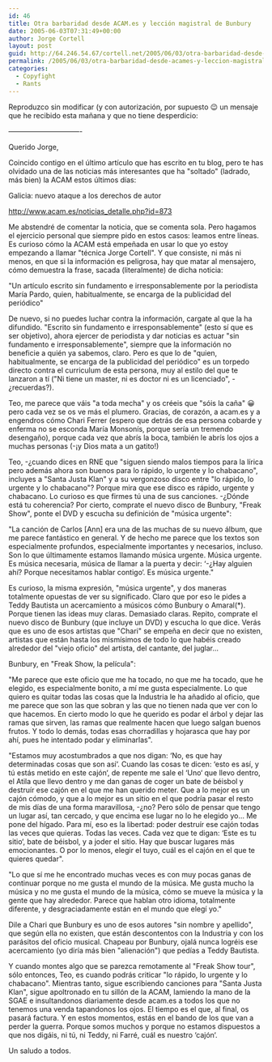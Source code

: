 ```yaml
---
id: 46
title: Otra barbaridad desde ACAM.es y lección magistral de Bunbury
date: 2005-06-03T07:31:49+00:00
author: Jorge Cortell
layout: post
guid: http://64.246.54.67/cortell.net/2005/06/03/otra-barbaridad-desde-acames-y-leccion-magistral-de-bunbury/
permalink: /2005/06/03/otra-barbaridad-desde-acames-y-leccion-magistral-de-bunbury/
categories:
  - Copyfight
  - Rants
---
```

Reproduzco sin modificar (y con autorización, por supuesto 😉 un mensaje que he recibido esta mañana y que no tiene desperdicio:
  
——————————-
  
Querido Jorge,

Coincido contigo en el último artí­culo que has escrito en tu blog, pero te has olvidado una de las noticias más interesantes que ha "soltado" (ladrado, más bien) la ACAM estos últimos dí­as:

Galicia: nuevo ataque a los derechos de autor
  
<http://www.acam.es/noticias_detalle.php?id=873>

Me abstendré de comentar la noticia, que se comenta sola. Pero hagamos el ejercicio personal que siempre pido en estos casos: leamos entre lí­neas. Es curioso cómo la ACAM está empeñada en usar lo que yo estoy empezando a llamar "técnica Jorge Cortell". Y que consiste, ni más ni menos, en que si la información es peligrosa, hay que matar al mensajero, cómo demuestra la frase, sacada (literalmente) de dicha noticia:

"Un artí­culo escrito sin fundamento e irresponsablemente por la periodista Marí­a Pardo, quien, habitualmente, se encarga de la publicidad del periódico"

De nuevo, si no puedes luchar contra la información, cargate al que la ha difundido. "Escrito sin fundamento e irresponsablemente" (esto sí­ que es ser objetivo), ahora ejercer de periodista y dar noticias es actuar "sin fundamento e irresponsablemente", siempre que la información no beneficie a quién ya sabemos, claro. Pero es que lo de "quien, habitualmente, se encarga de la publicidad del periódico" es un torpedo directo contra el curriculum de esta persona, muy al estilo del que te lanzaron a tí­ ("Ni tiene un master, ni es doctor ni es un licenciado", -¿recuerdas?).

Teo, me parece que váis "a toda mecha" y os créeis que "sóis la caña" 😀 pero cada vez se os ve más el plumero. Gracias, de corazón, a acam.es y a engendros cómo Chari Ferrer (espero que detrás de esa persona cobarde y enferma no se esconda Marí­a Monsoní­s, porque serí­a un tremendo desengaño), porque cada vez que abrí­s la boca, también le abrí­s los ojos a muchas personas (-¡y Dios mata a un gatito!)

Teo, -¿cuando dices en RNE que "siguen siendo malos tiempos para la lí­rica pero además ahora son buenos para lo rápido, lo urgente y lo chabacano", incluyes a "Santa Justa Klan" y a su vergonzoso disco entre "lo rápido, lo urgente y lo chabacano"? Porque mira que ese disco es rápido, urgente y chabacano. Lo curioso es que firmes tú una de sus canciones. -¿Dónde está tu coherencia? Por cierto, comprate el nuevo disco de Bunbury, "Freak Show", ponte el DVD y escucha su definición de "música urgente":

"La canción de Carlos [Ann] era una de las muchas de su nuevo álbum, que me parece fantástico en general. Y de hecho me parece que los textos son especialmente profundos, especialmente importantes y necesarios, incluso. Son lo que últimamente estamos llamando música urgente. Música urgente. Es música necesaria, música de llamar a la puerta y decir: ‘-¿Hay alguien ahí­? Porque necesitamos hablar contigo‘. Es música urgente."

Es curioso, la misma expresión, "música urgente", y dos maneras totalmente opuestas de ver su significado. Claro que por eso le pides a Teddy Bautista un acercamiento a músicos cómo Bunbury o Amaral(*). Porque tienen las ideas muy claras. Demasiado claras. Repito, comprate el nuevo disco de Bunbury (que incluye un DVD) y escucha lo que dice. Verás que es uno de esos artistas que "Chari" se empeña en decir que no existen, artistas que están hasta los mismí­simos de todo lo que habéis creado alrededor del "viejo oficio" del artista, del cantante, del juglar...

Bunbury, en "Freak Show, la pelí­cula":

"Me parece que este oficio que me ha tocado, no que me ha tocado, que he elegido, es especialmente bonito, a mí­ me gusta especialmente. Lo que quiero es quitar todas las cosas que la Industria le ha añadido al oficio, que me parece que son las que sobran y las que no tienen nada que ver con lo que hacemos. En cierto modo lo que he querido es podar el árbol y dejar las ramas que sirven, las ramas que realmente hacen que luego salgan buenos frutos. Y todo lo demás, todas esas chorradillas y hojarasca que hay por ahí­, pues he intentado podar y eliminarlas".

"Estamos muy acostumbrados a que nos digan: ‘No, es que hay determinadas cosas que son así­‘. Cuando las cosas te dicen: ‘esto es así­, y tú estás metido en este cajón‘, de repente me sale el ‘Uno‘ que llevo dentro, el Atila que llevo dentro y me dan ganas de coger un bate de béisbol y destruí­r ese cajón en el que me han querido meter. Que a lo mejor es un cajón cómodo, y que a lo mejor es un sitio en el que podrí­a pasar el resto de mis dí­as de una forma maravillosa, -¿no? Pero sólo de pensar que tengo un lugar así­, tan cercado, y que encima ese lugar no lo he elegido yo... Me pone del hí­gado. Para mí­, eso es la libertad: poder destruí­r ese cajón todas las veces que quieras. Todas las veces. Cada vez que te digan: ‘Este es tu sitio‘, bate de béisbol, y a joder el sitio. Hay que buscar lugares más emocionantes. O por lo menos, elegir el tuyo, cuál es el cajón en el que te quieres quedar".

"Lo que sí­ me he encontrado muchas veces es con muy pocas ganas de continuar porque no me gusta el mundo de la música. Me gusta mucho la música y no me gusta el mundo de la música, cómo se mueve la música y la gente que hay alrededor. Parece que hablan otro idioma, totalmente diferente, y desgraciadamente están en el mundo que elegí­ yo."

Dile a Chari que Bunbury es uno de esos autores "sin nombre y apellido", que según ella no existen, que están descontentos con la Industria y con los parásitos del oficio musical. Chapeau por Bunbury, ojalá nunca logréis ese acercamiento (yo dirí­a más bien "alienación") que pedí­as a Teddy Bautista.

Y cuando montes algo que se parezca remotamente al "Freak Show tour", sólo entonces, Teo, es cuando podrás criticar "lo rápido, lo urgente y lo chabacano". Mientras tanto, sigue escribiendo canciones para "Santa Justa Klan", sigue apoltronado en tu sillón de la ACAM, lamiendo la mano de la SGAE e insultandonos diariamente desde acam.es a todos los que no tenemos una venda tapandonos los ojos. El tiempo es el que, al final, os pasará factura. Y en estos momentos, estás en el bando de los que van a perder la guerra. Porque somos muchos y porque no estamos dispuestos a que nos digáis, ni tú, ni Teddy, ni Farré, cuál es nuestro ‘cajón‘.

Un saludo a todos.